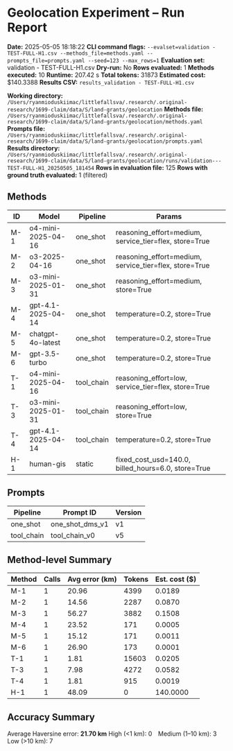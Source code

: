 # Geolocation Experiment – Run Report

**Date:** 2025-05-05 18:18:22
**CLI command flags:** `--evalset=validation - TEST-FULL-H1.csv --methods_file=methods.yaml --prompts_file=prompts.yaml --seed=123 --max_rows=1`
**Evaluation set:** validation - TEST-FULL-H1.csv
**Dry-run:** No
**Rows evaluated:** 1
**Methods executed:** 10
**Runtime:** 207.42 s
**Total tokens:** 31873
**Estimated cost:** $140.3388
**Results CSV:** `results_validation - TEST-FULL-H1.csv`

**Working directory:** `/Users/ryanmioduskiimac/littlefallsva/.research/.original-research/1699-claim/data/S/land-grants/geolocation`
**Methods file:** `/Users/ryanmioduskiimac/littlefallsva/.research/.original-research/1699-claim/data/S/land-grants/geolocation/methods.yaml`
**Prompts file:** `/Users/ryanmioduskiimac/littlefallsva/.research/.original-research/1699-claim/data/S/land-grants/geolocation/prompts.yaml`
**Results directory:** `/Users/ryanmioduskiimac/littlefallsva/.research/.original-research/1699-claim/data/S/land-grants/geolocation/runs/validation---TEST-FULL-H1_20250505_181454`
**Rows in evaluation file:** 125
**Rows with ground truth evaluated:** 1 (filtered)

## Methods
| ID | Model | Pipeline | Params |
|---|---|---|---|
| M-1 | o4-mini-2025-04-16 | one_shot | reasoning_effort=medium, service_tier=flex, store=True |
| M-2 | o3-2025-04-16 | one_shot | reasoning_effort=medium, service_tier=flex, store=True |
| M-3 | o3-mini-2025-01-31 | one_shot | reasoning_effort=medium, store=True |
| M-4 | gpt-4.1-2025-04-14 | one_shot | temperature=0.2, store=True |
| M-5 | chatgpt-4o-latest | one_shot | temperature=0.2, store=True |
| M-6 | gpt-3.5-turbo | one_shot | temperature=0.2, store=True |
| T-1 | o4-mini-2025-04-16 | tool_chain | reasoning_effort=low, service_tier=flex, store=True |
| T-3 | o3-mini-2025-01-31 | tool_chain | reasoning_effort=low, store=True |
| T-4 | gpt-4.1-2025-04-14 | tool_chain | temperature=0.2, store=True |
| H-1 | human-gis | static | fixed_cost_usd=140.0, billed_hours=6.0, store=True |

## Prompts
| Pipeline | Prompt ID | Version |
|---|---|---|
| one_shot | one_shot_dms_v1 | v1 |
| tool_chain | tool_chain_v0 | v5 |

## Method-level Summary
| Method | Calls | Avg error (km) | Tokens | Est. cost ($) |
|---|---|---|---|---|
| M-1 | 1 | 20.96 | 4399 | 0.0189 |
| M-2 | 1 | 14.56 | 2287 | 0.0870 |
| M-3 | 1 | 56.27 | 3882 | 0.1508 |
| M-4 | 1 | 23.52 | 171 | 0.0005 |
| M-5 | 1 | 15.12 | 171 | 0.0011 |
| M-6 | 1 | 26.90 | 173 | 0.0001 |
| T-1 | 1 | 1.81 | 15603 | 0.0205 |
| T-3 | 1 | 7.98 | 4272 | 0.0582 |
| T-4 | 1 | 1.81 | 915 | 0.0019 |
| H-1 | 1 | 48.09 | 0 | 140.0000 |

## Accuracy Summary
Average Haversine error: **21.70 km**
High (<1 km): 0 Medium (1–10 km): 3 Low (>10 km): 7